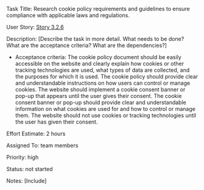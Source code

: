 Task Title: Research cookie policy requirements and guidelines to ensure compliance with applicable laws and 
regulations.

User Story: [Story 3.2.6](../../stories/story_3.2.6.md)

Description: [Describe the task in more detail. What needs to be done? What are the acceptance criteria? What are the dependencies?]
* Acceptance criteria: The cookie policy document should be easily accessible on the website and clearly explain how cookies or other tracking technologies are used, what types of data are collected, and the purposes for which it is used.
The cookie policy should provide clear and understandable instructions on how users can control or manage cookies.
The website should implement a cookie consent banner or pop-up that appears until the user gives their consent.
The cookie consent banner or pop-up should provide clear and understandable information on what cookies are used for and how to control or manage them.
The website should not use cookies or tracking technologies until the user has given their consent.

Effort Estimate: 2 hours

Assigned To: team members

Priority: high

Status: not started

Notes: [Include]